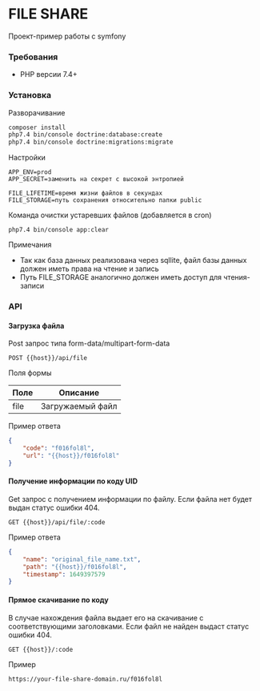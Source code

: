 # FILE SHARE

Проект-пример работы с symfony

### Требования

- PHP версии 7.4+

### Установка

Разворачивание

```bash
composer install
php7.4 bin/console doctrine:database:create
php7.4 bin/console doctrine:migrations:migrate
```

Настройки

```env
APP_ENV=prod
APP_SECRET=заменить на секрет с высокой энтропией

FILE_LIFETIME=время жизни файлов в секундах
FILE_STORAGE=путь сохранения относительно папки public
```

Команда очистки устаревших файлов (добавляется в cron)

```
php7.4 bin/console app:clear
```

Примечания

- Так как база данных реализована через sqllite, файл базы данных должен иметь права на чтение и запись
- Путь FILE_STORAGE аналогично должен иметь доступ для чтения-записи

### API

#### Загрузка файла

Post запрос типа form-data/multipart-form-data

```
POST {{host}}/api/file
```

Поля формы

| Поле | Описание |
| --- | --- |
| file | Загружаемый файл |

Пример ответа

```json
{
    "code": "f016fol8l",
    "url": "{{host}}/f016fol8l"
}
```

#### Получение информации по коду UID

Get запрос с получением информации по файлу. Если файла нет будет выдан статус ошибки 404.

```
GET {{host}}/api/file/:code
```

Пример ответа

```json
{
    "name": "original_file_name.txt",
    "path": "{{host}}/f016fol8l",
    "timestamp": 1649397579
}
```

#### Прямое скачивание по коду

В случае нахождения файла выдает его на скачивание с соответствующими заголовками. Если файл не найден выдаст статус ошибки 404.

```
GET {{host}}/:code
```

Пример

```
https://your-file-share-domain.ru/f016fol8l
```
